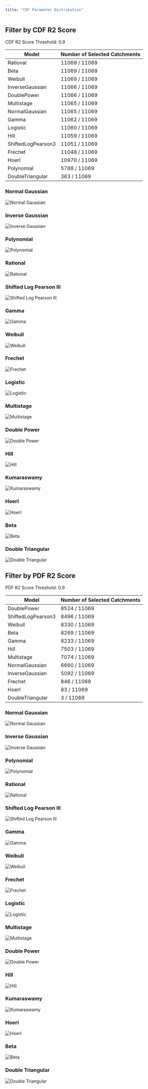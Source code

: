 ```yaml
---
title: "CDF Parameter Distribution"
---
```


## Filter by CDF R2 Score

CDF R2 Score Threshold: 0.9

| Model              | Number of Selected Catchments |
| ------------------ | ----------------------------- |
| Rational           | 11069 / 11069                 |
| Beta               | 11069 / 11069                 |
| Weibull            | 11069 / 11069                 |
| InverseGaussian    | 11066 / 11069                 |
| DoublePower        | 11066 / 11069                 |
| Multistage         | 11065 / 11069                 |
| NormalGaussian     | 11065 / 11069                 |
| Gamma              | 11062 / 11069                 |
| Logistic           | 11060 / 11069                 |
| Hill               | 11059 / 11069                 |
| ShiftedLogPearson3 | 11051 / 11069                 |
| Frechet            | 11048 / 11069                 |
| Hoerl              | 10970 / 11069                 |
| Polynomial         | 5788 / 11069                  |
| DoubleTriangular   | 363 / 11069                   |

### Normal Gaussian

![Normal Gaussian](../results/param-dis/cdf/cdf/NormalGaussian.png)

### Inverse Gaussian

![Inverse Gaussian](../results/param-dis/cdf/cdf/InverseGaussian.png)

### Polynomial

![Polynomial](../results/param-dis/cdf/cdf/Polynomial.png)

### Rational

![Rational](../results/param-dis/cdf/cdf/Rational.png)

### Shifted Log Pearson III

![Shifted Log Pearson III](../results/param-dis/cdf/cdf/ShiftedLogPearson3.png)

### Gamma

![Gamma](../results/param-dis/cdf/cdf/Gamma.png)

### Weibull

![Weibull](../results/param-dis/cdf/cdf/Weibull.png)

### Frechet

![Frechet](../results/param-dis/cdf/cdf/Frechet.png)

### Logistic

![Logistic](../results/param-dis/cdf/cdf/Logistic.png)

### Multistage

![Multistage](../results/param-dis/cdf/cdf/Multistage.png)

### Double Power

![Double Power](../results/param-dis/cdf/cdf/DoublePower.png)

### Hill

![Hill](../results/param-dis/cdf/cdf/Hill.png)

### Kumaraswamy

![Kumaraswamy](../results/param-dis/cdf/cdf/Kumaraswamy.png)

### Hoerl

![Hoerl](../results/param-dis/cdf/cdf/Hoerl.png)

### Beta

![Beta](../results/param-dis/cdf/cdf/Beta.png)

### Double Triangular

![Double Triangular](../results/param-dis/cdf/cdf/DoubleTriangular.png)

## Filter by PDF R2 Score

PDF R2 Score Threshold: 0.9

| Model              | Number of Selected Catchments |
| ------------------ | ----------------------------- |
| DoublePower        | 8524 / 11069                  |
| ShiftedLogPearson3 | 8496 / 11069                  |
| Weibull            | 8330 / 11069                  |
| Beta               | 8269 / 11069                  |
| Gamma              | 8233 / 11069                  |
| Hill               | 7503 / 11069                  |
| Multistage         | 7074 / 11069                  |
| NormalGaussian     | 6660 / 11069                  |
| InverseGaussian    | 5092 / 11069                  |
| Frechet            | 846 / 11069                   |
| Hoerl              | 83 / 11069                    |
| DoubleTriangular   | 3 / 11069                     |

### Normal Gaussian

![Normal Gaussian](../results/param-dis/cdf/pdf/NormalGaussian.png)

### Inverse Gaussian

![Inverse Gaussian](../results/param-dis/cdf/pdf/InverseGaussian.png)

### Polynomial

![Polynomial](../results/param-dis/cdf/pdf/Polynomial.png)

### Rational

![Rational](../results/param-dis/cdf/pdf/Rational.png)

### Shifted Log Pearson III

![Shifted Log Pearson III](../results/param-dis/cdf/pdf/ShiftedLogPearson3.png)

### Gamma

![Gamma](../results/param-dis/cdf/pdf/Gamma.png)

### Weibull

![Weibull](../results/param-dis/cdf/pdf/Weibull.png)

### Frechet

![Frechet](../results/param-dis/cdf/pdf/Frechet.png)

### Logistic

![Logistic](../results/param-dis/cdf/pdf/Logistic.png)

### Multistage

![Multistage](../results/param-dis/cdf/pdf/Multistage.png)

### Double Power

![Double Power](../results/param-dis/cdf/pdf/DoublePower.png)

### Hill

![Hill](../results/param-dis/cdf/pdf/Hill.png)

### Kumaraswamy

![Kumaraswamy](../results/param-dis/cdf/pdf/Kumaraswamy.png)

### Hoerl

![Hoerl](../results/param-dis/cdf/pdf/Hoerl.png)

### Beta

![Beta](../results/param-dis/cdf/pdf/Beta.png)

### Double Triangular

![Double Triangular](../results/param-dis/cdf/pdf/DoubleTriangular.png)

